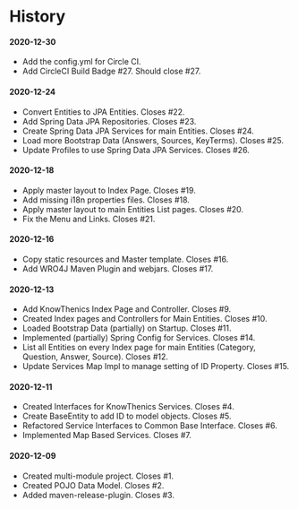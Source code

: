 # History

#### 2020-12-30
* Add the config.yml for Circle CI.
* Add CircleCI Build Badge #27. Should close #27.

#### 2020-12-24
* Convert Entities to JPA Entities. Closes #22.
* Add Spring Data JPA Repositories. Closes #23.
* Create Spring Data JPA Services for main Entities. Closes #24.
* Load more Bootstrap Data (Answers, Sources, KeyTerms). Closes #25.
* Update Profiles to use Spring Data JPA Services. Closes #26.

#### 2020-12-18
* Apply master layout to Index Page. Closes #19.
* Add missing i18n properties files. Closes #18.
* Apply master layout to main Entities List pages. Closes #20.
* Fix the Menu and Links. Closes #21.

#### 2020-12-16
* Copy static resources and Master template. Closes #16.
* Add WRO4J Maven Plugin and webjars. Closes #17.

#### 2020-12-13
* Add KnowThenics Index Page and Controller. Closes #9.
* Created Index pages and Controllers for Main Entities. Closes #10.
* Loaded Bootstrap Data (partially) on Startup. Closes #11.
* Implemented (partially) Spring Config for Services. Closes #14.
* List all Entities on every Index page for main Entities (Category, Question, Answer, Source). Closes #12.
* Update Services Map Impl to manage setting of ID Property. Closes #15.

#### 2020-12-11
* Created Interfaces for KnowThenics Services. Closes #4.
* Create BaseEntity to add ID to model objects. Closes #5.
* Refactored Service Interfaces to Common Base Interface. Closes #6.
* Implemented Map Based Services. Closes #7.

#### 2020-12-09
* Created multi-module project. Closes #1.
* Created POJO Data Model. Closes #2.
* Added maven-release-plugin. Closes #3.
